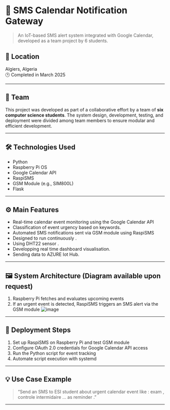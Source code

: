 # 📲 SMS Calendar Notification Gateway

> An IoT-based SMS alert system integrated with Google Calendar, developed as a team project by 6 students.

## 📍 Location
Algiers, Algeria  
🕒 Completed in March 2025

---

## 👥 Team

This project was developed as part of a collaborative effort by a team of **six computer science students**. The system design, development, testing, and deployment were divided among team members to ensure modular and efficient development.

---

## 🛠️ Technologies Used

- Python
- Raspberry Pi OS
- Google Calendar API
- RaspiSMS
- GSM Module (e.g., SIM800L)
- Flask

---

## ⚙️ Main Features

- Real-time calendar event monitoring using the Google Calendar API
- Classification of event urgency based on keywords.
- Automated SMS notifications sent via GSM module using RaspiSMS
- Designed to run continuously  .
- Using DHT22 sensor .
- Developping real time dashboard visualisation.
- Sending data to AZURE Iot Hub.

---

## 🖼️ System Architecture (Diagram available upon request)

1. Raspberry Pi fetches and evaluates upcoming events
2. If an urgent event is detected, RaspiSMS triggers an SMS alert via the GSM module
![image](https://github.com/user-attachments/assets/666630d1-d527-4d3c-b30a-004d8ffabd90)

---

## 🚀 Deployment Steps

1. Set up RaspiSMS on Raspberry Pi and test GSM module
2. Configure OAuth 2.0 credentials for Google Calendar API access
3. Run the Python script  for event tracking
4. Automate script execution with systemd

---

## 💡 Use Case Example

> “Send an SMS to ESI student about urgent calendar event like : exam , controle intermidaire ... as reminder .”

---  
